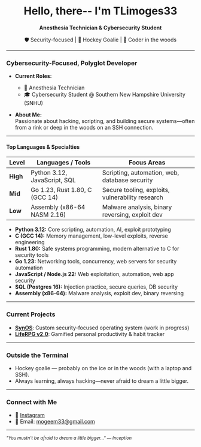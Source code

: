 <!-- Profile README for TLimoges33 -->

<h1 align="center">Hello, there-- I'm TLimoges33</h1>
<p align="center"><b>Anesthesia Technician &amp; Cybersecurity Student </b></p>
<p align="center">🛡️ Security-focused | 🥅 Hockey Goalie | 🌲 Coder in the woods</p>

---

### Cybersecurity-Focused, Polyglot Developer

- **Current Roles:**  
  - 🏥 Anesthesia Technician  
  - 🎓 Cybersecurity Student @ Southern New Hampshire University (SNHU)

- **About Me:**  
  Passionate about hacking, scripting, and building secure systems—often from a rink or deep in the woods on an SSH connection.

---

####  Top Languages & Specialties

| Level        | Languages / Tools                       | Focus Areas                                         |
|--------------|----------------------------------------|-----------------------------------------------------|
| **High**     | Python 3.12, JavaScript, SQL           | Scripting, automation, web, database security        |
| **Mid**      | Go 1.23, Rust 1.80, C (GCC 14)         | Secure tooling, exploits, vulnerability research     |
| **Low**      | Assembly (x86-64 NASM 2.16)            | Malware analysis, binary reversing, exploit dev      |

- **Python 3.12:** Core scripting, automation, AI, exploit prototyping  
- **C (GCC 14):** Memory management, low-level exploits, reverse engineering  
- **Rust 1.80:** Safe systems programming, modern alternative to C for security tools  
- **Go 1.23:** Networking tools, concurrency, web servers for security automation  
- **JavaScript / Node.js 22:** Web exploitation, automation, web app security  
- **SQL (Postgres 16):** Injection practice, secure queries, DB security  
- **Assembly (x86-64):** Malware analysis, exploit dev, binary reversing  

---

###  Current Projects

- **[SynOS](#)**: Custom security-focused operating system (work in progress)
- **[LifeRPG v2.0](#)**: Gamified personal productivity & habit tracker

---

###  Outside the Terminal

- Hockey goalie — probably on the ice or in the woods (with a laptop and SSH).
- Always learning, always hacking—never afraid to dream a little bigger.

---

###  Connect with Me

- 📸 [Instagram](https://instagram.com/tlimoges_33)
- 📧 Email: mogeem33@gmail.com

---

<sub><i>"You mustn't be afraid to dream a little bigger..." — Inception</i></sub>
